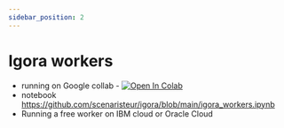 ```yaml
---
sidebar_position: 2
---
```


# Igora workers
- running on Google collab - [![Open In Colab](https://colab.research.google.com/assets/colab-badge.svg)](https://colab.research.google.com/github/scenaristeur/igora/blob/main/igora.ipynb)
- notebook https://github.com/scenaristeur/igora/blob/main/igora_workers.ipynb
- Running a free worker on IBM cloud or Oracle Cloud